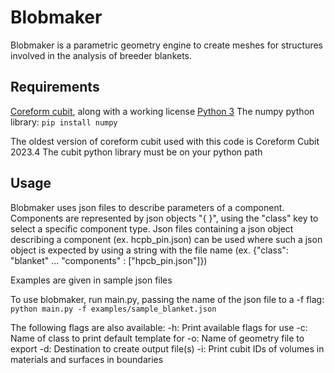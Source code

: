 # Blobmaker

Blobmaker is a parametric geometry engine to create meshes for structures involved in the analysis of breeder blankets.

## Requirements
[Coreform cubit](https://coreform.com/products/downloads/), along with a working license
[Python 3](https://www.python.org/downloads/)
The numpy python library: `pip install numpy`

The oldest version of coreform cubit used with this code is Coreform Cubit 2023.4
The cubit python library must be on your python path

## Usage
Blobmaker uses json files to describe parameters of a component.
Components are represented by json objects "{ }", using the "class" key to select a specific component type.
Json files containing a json object describing a component (ex. hcpb_pin.json) can be used where such a json object is expected by using a string with the file name (ex. {"class": "blanket" ... "components" : \["hpcb_pin.json"]})

Examples are given in sample json files

To use blobmaker, run main.py, passing the name of the json file to a -f flag:
```python main.py -f examples/sample_blanket.json```

The following flags are also available:
-h: Print available flags for use
-c: Name of class to print default template for
-o: Name of geometry file to export
-d: Destination to create output file(s)
-i: Print cubit IDs of volumes in materials and surfaces in boundaries